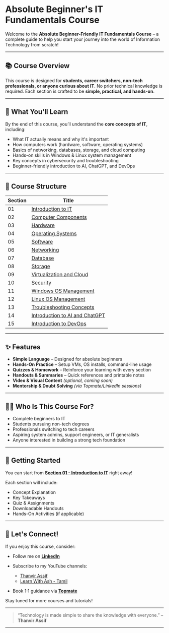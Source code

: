 #  Absolute Beginner's IT Fundamentals Course

Welcome to the **Absolute Beginner-Friendly IT Fundamentals Course** – a complete guide to help you start your journey into the world of Information Technology from scratch!

---

## 📚 Course Overview

This course is designed for **students, career switchers, non-tech professionals, or anyone curious about IT**. No prior technical knowledge is required. Each section is crafted to be **simple, practical, and hands-on**.

---

## 🎯 What You'll Learn

By the end of this course, you’ll understand the **core concepts of IT**, including:

- What IT actually means and why it's important
- How computers work (hardware, software, operating systems)
- Basics of networking, databases, storage, and cloud computing
- Hands-on skills in Windows & Linux system management
- Key concepts in cybersecurity and troubleshooting
- Beginner-friendly introduction to AI, ChatGPT, and DevOps

---

## 🧩 Course Structure

| Section | Title |
|--------|-------|
| 01 | [Introduction to IT](/Day-01.md) |
| 02 | [Computer Components](/Day-02.md) |
| 03 | [Hardware](/Day-03.md) |
| 04 | [Operating Systems]() |
| 05 | [Software]() |
| 06 | [Networking]() |
| 07 | [Database]() |
| 08 | [Storage]() |
| 09 | [Virtualization and Cloud]() |
| 10 | [Security]() |
| 11 | [Windows OS Management]() |
| 12 | [Linux OS Management]() |
| 13 | [Troubleshooting Concepts]() |
| 14 | [Introduction to AI and ChatGPT]() |
| 15 | [Introduction to DevOps]() |

---

## ✨ Features

- **Simple Language** – Designed for absolute beginners  
- **Hands-On Practice** – Setup VMs, OS installs, command-line usage  
- **Quizzes & Homework** – Reinforce your learning with every section  
- **Handouts & Summaries** – Quick references and printable notes  
- **Video & Visual Content** *(optional, coming soon)*  
- **Mentorship & Doubt Solving** *(via Topmate/LinkedIn sessions)*  

---

## 🧑‍💻 Who Is This Course For?

- Complete beginners to IT  
- Students pursuing non-tech degrees  
- Professionals switching to tech careers  
- Aspiring system admins, support engineers, or IT generalists  
- Anyone interested in building a strong tech foundation  

---

## 🧭 Getting Started

You can start from [**Section 01 - Introduction to IT**](/Day-01.md) right away!

Each section will include:
- Concept Explanation  
- Key Takeaways  
- Quiz & Assignments  
- Downloadable Handouts  
- Hands-On Activities (if applicable)

---

## 🤝 Let's Connect!

If you enjoy this course, consider:
- Follow me on **[LinkedIn](https://www.linkedin.com/in/thanvir-assif-1b3435203/)**
- Subscribe to my YouTube channels:
        
    * [Thanvir Assif](https://www.youtube.com/@thanvirassif731) 
    * [Learn With Ash - Tamil](https://www.youtube.com/@learnwithashtamil7)

- Book 1:1 guidance via **[Topmate](https://topmate.io/thanvir_assif/)**

Stay tuned for more courses and tutorials!

---

> “Technology is made simple to share the knowledge with everyone.” – **Thanvir Assif**

---
